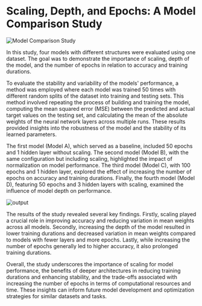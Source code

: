 # Scaling, Depth, and Epochs: A Model Comparison Study


![Model Comparison Study](https://github.com/ArdaKaymaz/Concrete_Work/assets/146623362/ff80cc74-2815-4e6c-82ba-0dad265bc7af)

In this study, four models with different structures were evaluated using one dataset. The goal was to demonstrate the importance of scaling, depth of the model, and the number of epochs in relation to accuracy and training durations.

To evaluate the stability and variability of the models' performance, a method was employed where each model was trained 50 times with different random splits of the dataset into training and testing sets. This method involved repeating the process of building and training the model, computing the mean squared error (MSE) between the predicted and actual target values on the testing set, and calculating the mean of the absolute weights of the neural network layers across multiple runs. These results provided insights into the robustness of the model and the stability of its learned parameters.

The first model (Model A), which served as a baseline, included 50 epochs and 1 hidden layer without scaling. The second model (Model B), with the same configuration but including scaling, highlighted the impact of normalization on model performance. The third model (Model C), with 100 epochs and 1 hidden layer, explored the effect of increasing the number of epochs on accuracy and training durations. Finally, the fourth model (Model D), featuring 50 epochs and 3 hidden layers with scaling, examined the influence of model depth on performance.

![output](https://github.com/ArdaKaymaz/Concrete_Work/assets/146623362/21e2a8cb-e117-4ee3-b049-d0ad3585b07d)

The results of the study revealed several key findings. Firstly, scaling played a crucial role in improving accuracy and reducing variation in mean weights across all models. Secondly, increasing the depth of the model resulted in lower training durations and decreased variation in mean weights compared to models with fewer layers and more epochs. Lastly, while increasing the number of epochs generally led to higher accuracy, it also prolonged training durations.

Overall, the study underscores the importance of scaling for model performance, the benefits of deeper architectures in reducing training durations and enhancing stability, and the trade-offs associated with increasing the number of epochs in terms of computational resources and time. These insights can inform future model development and optimization strategies for similar datasets and tasks.
